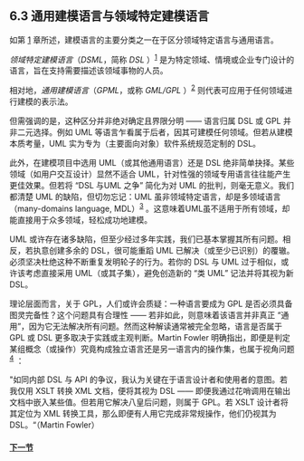 ## 6.3 通用建模语言与领域特定建模语言
如第 [1](../ch1/0.md) 章所述，建模语言的主要分类之一在于区分领域特定语言与通用语言。

*领域特定建模语言*（*DSML*，简称 *DSL* ）<sup>[1](0.md#1)</sup> 是为特定领域、情境或企业专门设计的语言，旨在支持需要描述该领域事物的人员。

相对地，*通用建模语言*（*GPML*，或称 *GML/GPL* ）<sup>[2](0.md#2)</sup> 则代表可应用于任何领域进行建模的表示法。

但需强调的是，这种区分并非绝对确定且界限分明 —— 语言归属 DSL 或 GPL 并非二元选择。例如 UML 等语言乍看属于后者，因其可建模任何领域。但若从建模本质考量，UML 实为专为（主要面向对象）软件系统规范定制的 DSL。

此外，在建模项目中选用 UML（或其他通用语言）还是 DSL 绝非简单抉择。某些领域（如用户交互设计）显然不适合 UML，针对性强的领域专用语言往往能产生更佳效果。但若将 “DSL 与UML 之争” 简化为对 UML 的批判，则毫无意义。我们都清楚 UML 的缺陷，但切勿忘记：UML 虽非领域特定语言，却是多领域语言（many-domains language, MDL）<sup>[3](0.md#3)</sup> 。这意味着UML虽不适用于所有领域，却能直接用于众多领域，轻松成功地建模。

UML 或许存在诸多缺陷，但至少经过多年实践，我们已基本掌握其所有问题。相反，若执意创建多余的 DSL，很可能重蹈 UML 已解决（或至少已识别）的覆辙。必须坚决杜绝这种不断重复发明轮子的行为。若你的 DSL 与 UML 过于相似，或许该考虑直接采用 UML（或其子集），避免创造新的 “类 UML” 记法并将其视为新 DSL。

理论层面而言，关于 GPL，人们或许会质疑：一种语言要成为 GPL 是否必须具备图灵完备性？这个问题具有合理性 —— 若非如此，则意味着该语言并非真正 “通用”，因为它无法解决所有问题。然而这种解读通常被完全忽略，语言是否属于 GPL 或 DSL 更多取决于实践或主观判断。Martin Fowler 明确指出，即便是判定某组概念（或操作）究竟构成独立语言还是另一语言内的操作集，也属于视角问题 <sup>[4](0.md#4)</sup> ：

"如同内部 DSL 与 API 的争议，我认为关键在于语言设计者和使用者的意图。若我仅用 XSLT 转换 XML 文档，便将其视为 DSL —— 即便我通过花哨调用在输出文档中嵌入某些值。但若用它解决八皇后问题，则属于 GPL。若 XSLT 设计者将其定位为 XML 转换工具，那么即便有人用它完成非常规操作，他们仍视其为 DSL。“（Martin Fowler）

#### [下一节](4.md)

